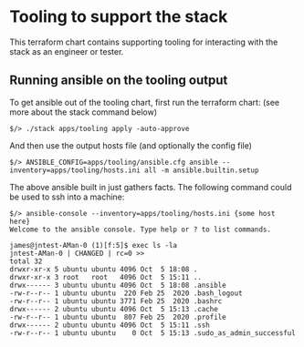 # Tooling to support the stack

This terraform chart contains supporting tooling for interacting with 
the stack as an engineer or tester.

## Running ansible on the tooling output

To get ansible out of the tooling chart, first run the terraform chart:
(see more about the stack command below)
```
$/> ./stack apps/tooling apply -auto-approve
```
And then use the output hosts file (and optionally the config file)
```
$/> ANSIBLE_CONFIG=apps/tooling/ansible.cfg ansible --inventory=apps/tooling/hosts.ini all -m ansible.builtin.setup
```
The above ansible built in just gathers facts. The following command could be used to ssh into a machine:
```
$/> ansible-console --inventory=apps/tooling/hosts.ini {some host here}
Welcome to the ansible console. Type help or ? to list commands.

james@jntest-AMan-0 (1)[f:5]$ exec ls -la
jntest-AMan-0 | CHANGED | rc=0 >>
total 32
drwxr-xr-x 5 ubuntu ubuntu 4096 Oct  5 18:08 .
drwxr-xr-x 3 root   root   4096 Oct  5 15:11 ..
drwx------ 3 ubuntu ubuntu 4096 Oct  5 18:08 .ansible
-rw-r--r-- 1 ubuntu ubuntu  220 Feb 25  2020 .bash_logout
-rw-r--r-- 1 ubuntu ubuntu 3771 Feb 25  2020 .bashrc
drwx------ 2 ubuntu ubuntu 4096 Oct  5 15:13 .cache
-rw-r--r-- 1 ubuntu ubuntu  807 Feb 25  2020 .profile
drwx------ 2 ubuntu ubuntu 4096 Oct  5 15:11 .ssh
-rw-r--r-- 1 ubuntu ubuntu    0 Oct  5 15:13 .sudo_as_admin_successful
```
